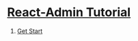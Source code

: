 # [React-Admin Tutorial](https://marmelab.com/react-admin/Tutorial.html)
1. [Get Start](tutorials/01-GetStart.md)